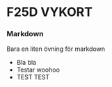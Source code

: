 # F25D VYKORT

### Markdown

Bara en liten övning för markdown

- Bla bla
- Testar woohoo
- TEST TEST

